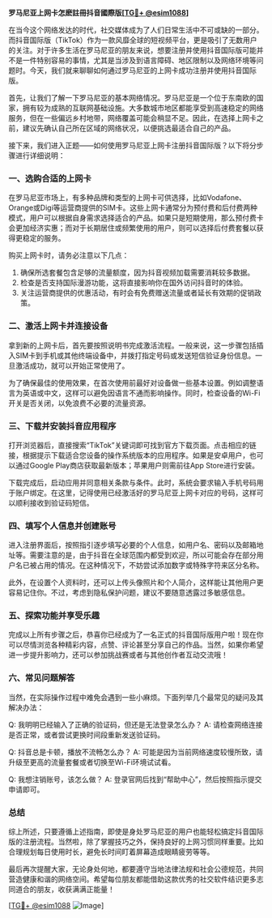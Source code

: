 **罗马尼亚上网卡怎麽註冊抖音國際版[[TG💪+ @esim1088](https://t.me/s/esim1088)]**

在当今这个网络发达的时代，社交媒体成为了人们日常生活中不可或缺的一部分。而抖音国际版（TikTok）作为一款风靡全球的短视频平台，更是吸引了无数用户的关注。对于许多生活在罗马尼亚的朋友来说，想要注册并使用抖音国际版可能并不是一件特别容易的事情，尤其是当涉及到语言障碍、地区限制以及网络环境等问题时。今天，我们就来聊聊如何通过罗马尼亚的上网卡成功注册并使用抖音国际版。

首先，让我们了解一下罗马尼亚的基本网络情况。罗马尼亚是一个位于东南欧的国家，拥有较为成熟的互联网基础设施。大多数城市地区都能享受到高速稳定的网络服务，但在一些偏远乡村地带，网络覆盖可能会稍显不足。因此，在选择上网卡之前，建议先确认自己所在区域的网络状况，以便挑选最适合自己的产品。

接下来，我们进入正题——如何使用罗马尼亚上网卡注册抖音国际版？以下将分步骤进行详细说明：

### 一、选购合适的上网卡

在罗马尼亚市场上，有多种品牌和类型的上网卡可供选择，比如Vodafone、Orange或Digi等运营商提供的SIM卡。这些上网卡通常分为预付费和后付费两种模式，用户可以根据自身需求选择适合的产品。如果只是短期使用，那么预付费卡会更加经济实惠；而对于长期居住或频繁使用的用户，则可以选择后付费套餐以获得更稳定的服务。

购买上网卡时，请务必注意以下几点：
1. 确保所选套餐包含足够的流量额度，因为抖音视频加载需要消耗较多数据。
2. 检查是否支持国际漫游功能，这将直接影响你在国外访问抖音时的体验。
3. 关注运营商提供的优惠活动，有时会有免费赠送流量或者延长有效期的促销政策。

### 二、激活上网卡并连接设备

拿到新的上网卡后，首先要按照说明书完成激活流程。一般来说，这一步骤包括插入SIM卡到手机或其他终端设备中，并拨打指定号码或发送短信验证身份信息。一旦激活成功，就可以开始正常使用了。

为了确保最佳的使用效果，在首次使用前最好对设备做一些基本设置。例如调整语言为英语或中文，这样可以避免因语言不通而影响操作。同时，检查设备的Wi-Fi开关是否关闭，以免浪费不必要的流量资源。

### 三、下载并安装抖音应用程序

打开浏览器后，直接搜索“TikTok”关键词即可找到官方下载页面。点击相应的链接，根据提示下载适合您设备的操作系统版本的应用程序。如果是安卓用户，也可以通过Google Play商店获取最新版本；苹果用户则需前往App Store进行安装。

下载完成后，启动应用并同意相关条款与条件。此时，系统会要求输入手机号码用于账户绑定。在这里，记得使用已经激活好的罗马尼亚上网卡对应的号码，这样可以顺利接收到验证码短信。

### 四、填写个人信息并创建账号

进入注册界面后，按照指引逐步填写必要的个人信息，如用户名、密码以及邮箱地址等。需要注意的是，由于抖音在全球范围内都受到欢迎，所以可能会存在部分用户名已被占用的情况。在这种情况下，不妨尝试添加数字或特殊字符来区分名称。

此外，在设置个人资料时，还可以上传头像照片和个人简介，这样能让其他用户更容易记住你。不过，考虑到隐私保护问题，建议不要随意透露过多敏感信息。

### 五、探索功能并享受乐趣

完成以上所有步骤之后，恭喜你已经成为了一名正式的抖音国际版用户啦！现在你可以尽情浏览各种精彩内容，点赞、评论甚至分享自己的作品。当然，如果你希望进一步提升影响力，还可以参加挑战赛或者与其他创作者互动交流哦！

### 六、常见问题解答

当然，在实际操作过程中难免会遇到一些小麻烦。下面列举几个最常见的疑问及其解决办法：

Q: 我明明已经输入了正确的验证码，但还是无法登录怎么办？
A: 请检查网络连接是否正常，或者尝试更换时间段重新发送验证码。

Q: 抖音总是卡顿，播放不流畅怎么办？
A: 可能是因为当前网络速度较慢所致，请升级至更高的流量套餐或者切换至Wi-Fi环境试试看。

Q: 我想注销账号，该怎么做？
A: 登录官网后找到“帮助中心”，然后按照指示提交申请即可。

### 总结

综上所述，只要遵循上述指南，即使是身处罗马尼亚的用户也能轻松搞定抖音国际版的注册流程。当然啦，除了掌握技巧之外，保持良好的上网习惯同样重要。比如合理规划每日使用时长，避免长时间盯着屏幕造成眼睛疲劳等等。

最后再次提醒大家，无论身处何地，都要遵守当地法律法规和社会公德规范，共同营造健康和谐的网络空间。希望每位朋友都能借助这款优秀的社交软件结识更多志同道合的朋友，收获满满正能量！

[[TG💪+ @esim1088](https://t.me/s/esim1088) ![Image](https://i.postimg.cc/4NQfJmqS/Snipaste-2025-05-13-00-14-12.png)]
